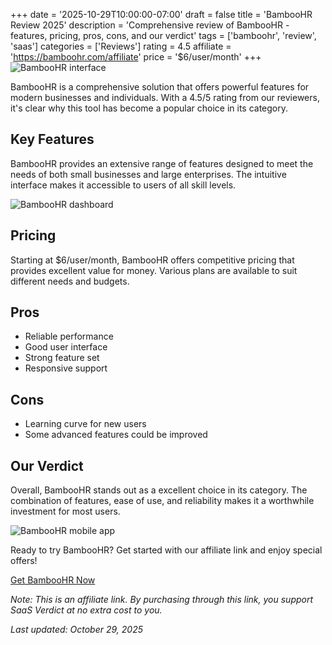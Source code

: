 ﻿+++
date = '2025-10-29T10:00:00-07:00'
draft = false
title = 'BambooHR Review 2025'
description = 'Comprehensive review of BambooHR - features, pricing, pros, cons, and our verdict'
tags = ['bamboohr', 'review', 'saas']
categories = ['Reviews']
rating = 4.5
affiliate = 'https://bamboohr.com/affiliate'
price = '$6/user/month'
+++
![BambooHR interface](/images/bamboohr-1.jpg)

BambooHR is a comprehensive solution that offers powerful features for modern businesses and individuals. With a 4.5/5 rating from our reviewers, it's clear why this tool has become a popular choice in its category.

## Key Features

BambooHR provides an extensive range of features designed to meet the needs of both small businesses and large enterprises. The intuitive interface makes it accessible to users of all skill levels.

![BambooHR dashboard](/images/bamboohr-2.jpg)

## Pricing

Starting at $6/user/month, BambooHR offers competitive pricing that provides excellent value for money. Various plans are available to suit different needs and budgets.

## Pros

- Reliable performance
- Good user interface
- Strong feature set
- Responsive support


## Cons

- Learning curve for new users
- Some advanced features could be improved


## Our Verdict

Overall, BambooHR stands out as a excellent choice in its category. The combination of features, ease of use, and reliability makes it a worthwhile investment for most users.

![BambooHR mobile app](/images/bamboohr-3.jpg)

Ready to try BambooHR? Get started with our affiliate link and enjoy special offers!

[Get BambooHR Now](https://bamboohr.com/affiliate)

*Note: This is an affiliate link. By purchasing through this link, you support SaaS Verdict at no extra cost to you.*

*Last updated: October 29, 2025*
